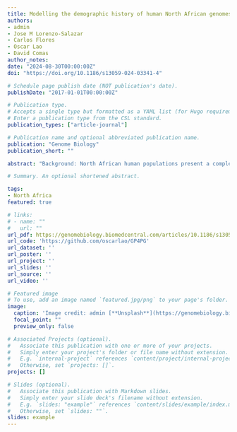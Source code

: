```yaml
---
title: Modelling the demographic history of human North African genomes points to a recent soft split divergence between populations"
authors:
- admin
- Jose M Lorenzo-Salazar
- Carlos Flores
- Oscar Lao
- David Comas
author_notes:
date: "2024-08-30T00:00:00Z"
doi: "https://doi.org/10.1186/s13059-024-03341-4"

# Schedule page publish date (NOT publication's date).
publishDate: "2017-01-01T00:00:00Z"

# Publication type.
# Accepts a single type but formatted as a YAML list (for Hugo requirements).
# Enter a publication type from the CSL standard.
publication_types: ["article-journal"]

# Publication name and optional abbreviated publication name.
publication: "Genome Biology"
publication_short: ""

abstract: "Background: North African human populations present a complex demographic scenario due to the presence of an autochthonous genetic component and population substructure, plus extensive gene flow from the Middle East, Europe, and sub-Saharan Africa. Results:We conducted a comprehensive analysis of 364 genomes to construct detailed demographic models for the North African region, encompassing its two primary ethnic groups, the Arab and Amazigh populations. This was achieved through an Approximate Bayesian Computation with Deep Learning (ABC-DL) framework and a novel algorithm called Genetic Programming for Population Genetics (GP4PG). This innovative approach enabled us to effectively model intricate demographic scenarios, utilizing a subset of 16 whole genomes at > 30X coverage. The demographic model suggested by GP4PG exhibited a closer alignment with the observed data compared to the ABC-DL model. Both point to a back-to-Africa origin of North African individuals and a close relationship with Eurasian populations. Results support different origins for Amazigh and Arab populations, with Amazigh populations originating back in Epipaleolithic times, while GP4PG supports Arabization as the main source of Middle Eastern ancestry. The GP4PG model includes population substructure in surrounding populations (sub-Saharan Africa and Middle East) with continuous decaying gene flow after population split. Contrary to ABC-DL, the best GP4PG model does not require pulses of admixture from surrounding populations into North Africa pointing to soft splits as drivers of divergence in North Africa. Conclusions: We have built a demographic model on North Africa that points to a back-to-Africa expansion and a differential origin between Arab and Amazigh populations."

# Summary. An optional shortened abstract.

tags:
- North Africa
featured: true

# links:
# - name: ""
#   url: ""
url_pdf: https://genomebiology.biomedcentral.com/articles/10.1186/s13059-024-03341-4
url_code: 'https://github.com/oscarlao/GP4PG'
url_dataset: ''
url_poster: ''
url_project: ''
url_slides: ''
url_source: ''
url_video: ''

# Featured image
# To use, add an image named `featured.jpg/png` to your page's folder. 
image:
  caption: 'Image credit: admin [**Unsplash**](https://genomebiology.biomedcentral.com/articles/10.1186/s13059-024-03341-4)'
  focal_point: ""
  preview_only: false

# Associated Projects (optional).
#   Associate this publication with one or more of your projects.
#   Simply enter your project's folder or file name without extension.
#   E.g. `internal-project` references `content/project/internal-project/index.md`.
#   Otherwise, set `projects: []`.
projects: []

# Slides (optional).
#   Associate this publication with Markdown slides.
#   Simply enter your slide deck's filename without extension.
#   E.g. `slides: "example"` references `content/slides/example/index.md`.
#   Otherwise, set `slides: ""`.
slides: example
---
```


